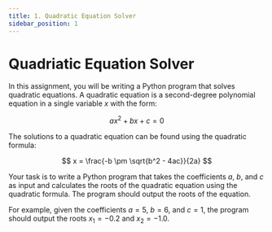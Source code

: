 ```yaml
---
title: 1. Quadratic Equation Solver
sidebar_position: 1
---
```


# Quadriatic Equation Solver

In this assignment, you will be writing a Python program that solves quadratic equations. A quadratic equation is a second-degree polynomial equation in a single variable $x$ with the form:

$$ ax^2 + bx + c = 0 $$

The solutions to a quadratic equation can be found using the quadratic formula:

$$ x = \frac{-b \pm \sqrt{b^2 - 4ac}}{2a} $$

Your task is to write a Python program that takes the coefficients $a$, $b$, and $c$ as input and calculates the roots of the quadratic equation using the quadratic formula. The program should output the roots of the equation.

For example, given the coefficients $a = 5$, $b = 6$, and $c = 1$, the program should output the roots $x_1 = -0.2$ and $x_2 = -1.0$.